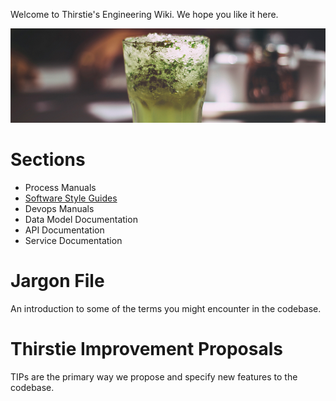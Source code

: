 <!-- TITLE: Thirstie Engineering Wiki -->
<!-- SUBTITLE: This is where the bug ideas happen -->

Welcome to Thirstie's Engineering Wiki. We hope you like it here.

![Mojito](/uploads/media/mojito.jpg "Mojito")
# Sections
- Process Manuals
- [Software Style Guides](style-guides)
- Devops Manuals
- Data Model Documentation
- API Documentation
- Service Documentation

# Jargon File
An introduction to some of the terms you might encounter in the codebase.

# Thirstie Improvement Proposals
TIPs are the primary way we propose and specify new features to the codebase.
